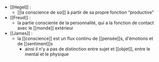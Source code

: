 - [[Hegel]] : 
	- [[la conscience de soi]] à partir de sa propre fonction “productive”
- [[Freud]] : 
	- la partie consciente de la personnalité, qui a la fonction de contact avec le [[monde]] extérieur
- [[James]] :
	- la [[conscience]] est un flux continu de [[pensée]]s, d'émotions et de [[sentiment]]s
	  - ainsi il n'y a pas de distinction entre sujet et [[objet]], entre le mental et le physique